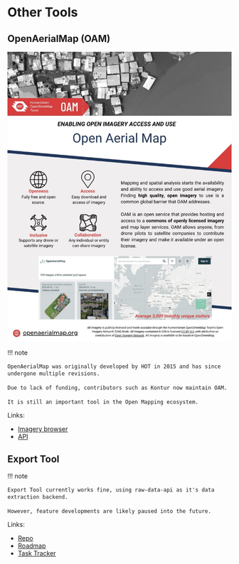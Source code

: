 # Other Tools

## OpenAerialMap (OAM)

![OAM overview][1]

!!! note

    OpenAerialMap was originally developed by HOT in 2015 and has since
    undergone multiple revisions.

    Due to lack of funding, contributors such as Kontur now maintain OAM.

    It is still an important tool in the Open Mapping ecosystem.

Links:

- [Imagery browser][2]
- [API][3]

## Export Tool

!!! note

    Export Tool currently works fine, using raw-data-api as it's data
    extraction backend.

    However, feature developments are likely paused into the future.

Links:

- [Repo][4]
- [Roadmap][5]
- [Task Tracker][6]

[1]: ./images/OAM-overview.jpg "OAM overview"
[2]: https://hotosm.github.io/oam-browser "OAM browser"
[3]: https://hotosm.github.io/oam-api "OAM API"
[4]: https://github.com/hotosm/osm-export-tool "Export Tool Repo"
[5]: https://github.com/orgs/hotosm/projects/29 "Export Tool Roadmap"
[6]: https://github.com/orgs/hotosm/projects/29/views/2 "Export Tool Task Tracker"
